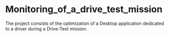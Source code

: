 # Monitoring_of_a_drive_test_mission
The project consists of the optimization of a Desktop application dedicated to a driver during a Drive-Test mission. 
